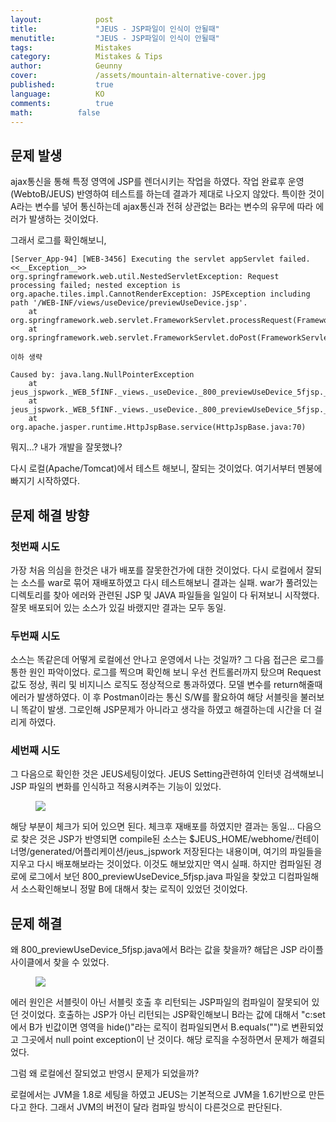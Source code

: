 ```yaml
---
layout:            post
title:             "JEUS - JSP파일이 인식이 안될때"
menutitle:         "JEUS - JSP파일이 인식이 안될때"
tags:              Mistakes
category:          Mistakes & Tips
author:            Geunny
cover:             /assets/mountain-alternative-cover.jpg
published:         true
language:          KO
comments:          true
math:		   false
---
```


## 문제 발생

ajax통신을 통해 특정 영역에 JSP를 렌더시키는 작업을 하였다. 작업 완료후 운영(WebtoB/JEUS) 반영하여 테스트를 하는데 결과가 제대로 나오지 않았다. 특이한 것이 A라는 변수를 넣어 통신하는데 ajax통신과 전혀 상관없는 B라는 변수의 유무에 따라 에러가 발생하는 것이었다.

그래서 로그를 확인해보니,

```text
[Server_App-94] [WEB-3456] Executing the servlet appServlet failed.
<<__Exception__>>
org.springframework.web.util.NestedServletException: Request processing failed; nested exception is org.apache.tiles.impl.CannotRenderException: JSPException including path '/WEB-INF/views/useDevice/previewUseDevice.jsp'.
	at org.springframework.web.servlet.FrameworkServlet.processRequest(FrameworkServlet.java:894)
	at org.springframework.web.servlet.FrameworkServlet.doPost(FrameworkServlet.java:789)
	
이하 생략

Caused by: java.lang.NullPointerException
	at jeus_jspwork._WEB_5fINF._views._useDevice._800_previewUseDevice_5fjsp._jspx_meth_c_005fif_005f2(_800_previewUseDevice_5fjsp.java:1523)
	at jeus_jspwork._WEB_5fINF._views._useDevice._800_previewUseDevice_5fjsp._jspService(_800_previewUseDevice_5fjsp.java:459)
	at org.apache.jasper.runtime.HttpJspBase.service(HttpJspBase.java:70)

```

뭐지...? 내가 개발을 잘못했나?

다시 로컬(Apache/Tomcat)에서 테스트 해보니, 잘되는 것이었다. 여기서부터 멘붕에 빠지기 시작하였다.


## 문제 해결 방향

### 첫번째 시도

 가장 처음 의심을 한것은 내가 배포를 잘못한건가에 대한 것이었다. 다시 로컬에서 잘되는 소스를 war로 묶어 재배포하였고 다시 테스트해보니 결과는 실패. war가 풀려있는 디렉토리를 찾아 에러와 관련된 JSP 및 JAVA 파일들을 일일이 다 뒤져보니 시작했다. 잘못 배포되어 있는 소스가 있길 바랬지만 결과는 모두 동일.
 
### 두번째 시도
 
  소스는 똑같은데 어떻게 로컬에선 안나고 운영에서 나는 것일까? 그 다음 접근은 로그를 통한 원인 파악이었다. 로그를 찍으며 확인해 보니 우선 컨트롤러까지 탔으며 Request값도 정상, 쿼리 및 비지니스 로직도 정상적으로 통과하였다. 모델 변수를 return해줄때 에러가 발생하였다. 이 후 Postman이라는 통신 S/W를 활요하여 해당 서블릿을 불러보니 똑같이 발생. 그로인해 JSP문제가 아니라고 생각을 하였고 해결하는데 시간을 더 걸리게 하였다.
  
### 세번째 시도

 그 다음으로 확인한 것은 JEUS세팅이었다. JEUS Setting관련하여 인터넷 검색해보니 JSP 파일의 변화를 인식하고 적용시켜주는 기능이 있었다.
 
<aside>
<figure>
<img src="{{ "/media/img/Mistakes/jeus20190326.png" | absolute_url }}" />
</figure>
</aside>
 
해당 부분이 체크가 되어 있으면 된다. 체크후 재배포를 하였지만 결과는 동일...
다음으로 찾은 것은 JSP가 반영되면 compile된 소스는 $JEUS_HOME/webhome/컨테이너명/generated/어플리케이션/jeus_jspwork 저장된다는 내용이며,
여기의 파일들을 지우고 다시 배포해보라는 것이었다. 이것도 해보았지만 역시 실패. 하지만 컴파일된 경로에 로그에서 보던 800_previewUseDevice_5fjsp.java 파일을 찾았고 디컴파일해서 소스확인해보니 정말 B에 대해서 찾는 로직이 있었던 것이었다.


## 문제 해결

왜 800_previewUseDevice_5fjsp.java에서 B라는 값을 찾을까? 해답은 JSP 라이플 사이클에서 찾을 수 있었다. 

<aside>
<figure>
<img src="{{ "/media/img/Mistakes/jsplifecycle.png" | absolute_url }}" />
</figure>
</aside>

에러 원인은 서블릿이 아닌 서블릿 호출 후 리턴되는 JSP파일의 컴파일이 잘못되어 있던 것이었다.
호출하는 JSP가 아닌 리턴되는 JSP확인해보니 B라는 값에 대해서 "c:set에서 B가 빈값이면 영역을 hide()"라는 로직이 컴파일되면서 B.equals("")로 변환되었고 그곳에서 null point exception이 난 것이다. 해당 로직을 수정하면서 문제가 해결되었다.

그럼 왜 로컬에선 잘되었고 반영시 문제가 되었을까?

로컬에서는 JVM을 1.8로 세팅을 하였고 JEUS는 기본적으로 JVM을 1.6기반으로 만든다고 한다. 그래서 JVM의 버전이 달라 컴파일 방식이 다른것으로 판단된다.
